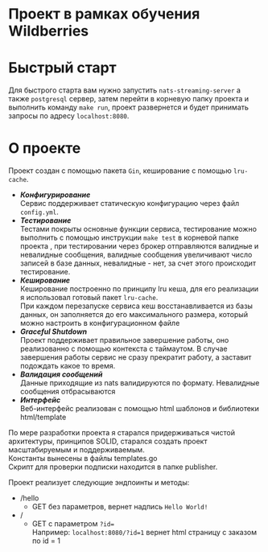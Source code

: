 # Проект в рамках обучения Wildberries
# Быстрый старт
Для быстрого старта вам нужно запустить `nats-streaming-server` а также `postgresql` сервер, затем перейти в корневую
папку проекта и выполнить команду `make run`, проект развернется
и будет принимать запросы по адресу `localhost:8080`.
# О проекте
Проект создан с помощью пакета `Gin`, кеширование с помощью `lru-cache`.
* ***Конфигурирование*** \
Сервис поддерживает статическую конфигурацию через файл `config.yml`.
* ***Тестирование*** \
Тестами покрыты основные функции сервиса, тестирование можно выполнить с помощью инструкции `make test` в корневой папке проекта 
, при тестировании через брокер отправляются валидные и невалидные сообщения, валидные сообщения увеличивают число записей в базе данных, невалидные - нет, за счет этого происходит тестирование.
* ***Кеширование*** \
Кеширование построенно по принципу lru кеша, для его реализации я использовал готовый пакет `lru-cache`. \
При каждом перезапуске сервиса кеш восстанавливается из базы данных, он заполняется до его максимального размера, который можно настроить в конфигурационном файле
* ***Graceful Shutdown*** \
Проект поддерживает правильное завершение работы, оно реализованно с помощью контекста c таймаутом. В случае завершения работы сервис не сразу прекратит работу, а заставит подождать какое то время.
* ***Валидация сообщений*** \
Данные приходящие из nats валидируются по формату. Невалидные сообщения отбрасываются
* ***Интерфейс*** \
Веб-интерфейс реализован с помощью html шаблонов и библиотеки html/template

По мере разработки проекта я старался придерживаться чистой архитектуры, принципов SOLID, старался создать проект масштабируемым и поддерживаемым.\
Константы вынесены в файлы templates.go \
Скрипт для проверки подписки находится в папке publisher.

Проект реализует следующие эндпоинты и методы:
* /hello
  * GET без параметров, вернет надпись `Hello World!`
* /
  * GET с параметром `?id=` \
  Например: `localhost:8080/?id=1` вернет html страницу с заказом по id = 1 
